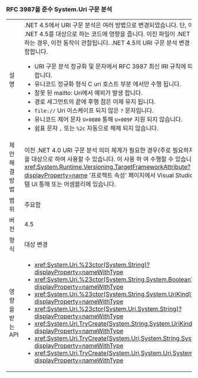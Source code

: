 ### <a name="systemuri-parsing-adheres-to-rfc-3987"></a>RFC 3987을 준수 System.Uri 구문 분석

|   |   |
|---|---|
|설명|.NET 4.5에서 URI 구문 분석은 여러 방법으로 변경되었습니다. 단, 이러한 변경 내용은 .NET 4.5를 대상으로 하는 코드에 영향을 줍니다. 이진 파일이 .NET 4.0을 대상으로 하는 경우, 이전 동작이 관찰됩니다. .NET 4.5의 URI 구문 분석 변경 내용은 다음을 포함합니다.<ul><li>URI 구문 분석 정규화 및 문자에서 RFC 3987 최신 IRI 규칙에 따라 검사를 수행 합니다.</li><li>유니코드 정규화 형식 C uri 호스트 부분 에서만 수행 됩니다.</li><li>잘못 된 mailto: Uri에서 예외가 발생 합니다.</li><li>경로 세그먼트의 끝에 후행 점은 이제 유지 됩니다.</li><li><code>file://</code> Uri 이스케이프 되지 않은 <code>?</code> 문자입니다.</li><li>유니코드 제어 문자 <code>U+0080</code> 통해 <code>U+009F</code> 지원 되지 않습니다.</li><li>쉼표 문자 <code>,</code> 또는 <code>%2c</code> 자동으로 해제 되지 않습니다.</li></ul>|
|제안 해결 방법|이전 .NET 4.0 URI 구문 분석 의미 체계가 필요한 경우(주로 필요하지 않음) .NET 4.0을 대상으로 하여 사용할 수 있습니다. 이 사용 하 여 수행할 수 있습니다는 <xref:System.Runtime.Versioning.TargetFrameworkAttribute?displayProperty=name> '프로젝트 속성' 페이지에서 Visual Studio의 프로젝트 시스템 UI 통해 또는 어셈블리에 있습니다.|
|범위|주요함|
|버전|4.5|
|형식|대상 변경|
|영향을 받는 API|<ul><li><xref:System.Uri.%23ctor(System.String)?displayProperty=nameWithType></li><li><xref:System.Uri.%23ctor(System.String,System.Boolean)?displayProperty=nameWithType></li><li><xref:System.Uri.%23ctor(System.String,System.UriKind)?displayProperty=nameWithType></li><li><xref:System.Uri.%23ctor(System.Uri,System.String)?displayProperty=nameWithType></li><li><xref:System.Uri.TryCreate(System.String,System.UriKind,System.Uri@)?displayProperty=nameWithType></li><li><xref:System.Uri.TryCreate(System.Uri,System.String,System.Uri@)?displayProperty=nameWithType></li><li><xref:System.Uri.TryCreate(System.Uri,System.Uri,System.Uri@)?displayProperty=nameWithType></li></ul>|

